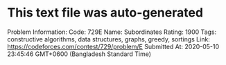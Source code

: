 # This text file was auto-generated

Problem Information:
Code: 729E
Name: Subordinates
Rating: 1900
Tags: constructive algorithms, data structures, graphs, greedy, sortings
Link: https://codeforces.com/contest/729/problem/E
Submitted At: 2020-05-10 23:45:46 GMT+0600 (Bangladesh Standard Time)